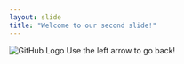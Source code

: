 ```yaml
---
layout: slide
title: "Welcome to our second slide!"
---
```

![GitHub Logo](/images/logo.png)
Use the left arrow to go back!
